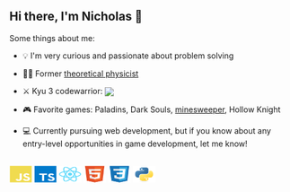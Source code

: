 ## Hi there, I'm Nicholas 👋

Some things about me:

- 💡 I'm very curious and passionate about problem solving

- 🧑‍🔬 Former <a href="https://link.springer.com/article/10.1007/s10701-020-00321-z" target="_blank" > theoretical physicist </a>

- ⚔️ Kyu 3 codewarrior: <a href="https://www.codewars.com/users/nicholas1301" target="_blank"> <img align="center" src="https://www.codewars.com/users/nicholas1301/badges/small"> </a>

- 🎮 Favorite games: Paladins, Dark Souls, <a href="https://github.com/nicholas1301/minesweeper-clone" target="_blank">minesweeper</a>, Hollow Knight

- 💻 Currently pursuing web development, but if you know about any entry-level opportunities in game development, let me know! 

<div style="display: inline_block"><br>
  <img align="center" alt="Js" height="30" width="40" src="https://raw.githubusercontent.com/devicons/devicon/master/icons/javascript/javascript-plain.svg">
  <img align="center" alt="Ts" height="30" width="40" src="https://raw.githubusercontent.com/devicons/devicon/master/icons/typescript/typescript-plain.svg">
  <img align="center" alt="React" height="30" width="40" src="https://raw.githubusercontent.com/devicons/devicon/master/icons/react/react-original.svg">
  <img align="center" alt="HTML" height="30" width="40" src="https://raw.githubusercontent.com/devicons/devicon/master/icons/html5/html5-original.svg">
  <img align="center" alt="CSS" height="30" width="40" src="https://raw.githubusercontent.com/devicons/devicon/master/icons/css3/css3-original.svg">
  <img align="center" alt="Python" height="30" width="40" src="https://raw.githubusercontent.com/devicons/devicon/master/icons/python/python-original.svg">
</div>

